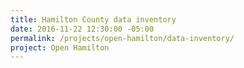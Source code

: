 ```yaml
---
title: Hamilton County data inventory
date: 2016-11-22 12:30:00 -05:00
permalink: /projects/open-hamilton/data-inventory/
project: Open Hamilton
---
```


